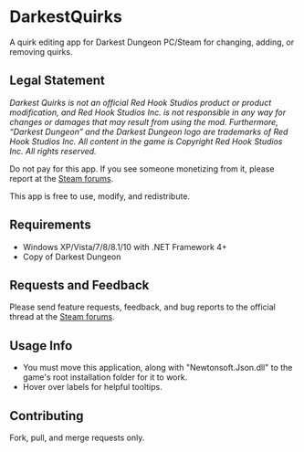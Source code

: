 # DarkestQuirks
A quirk editing app for Darkest Dungeon PC/Steam for changing, adding, or removing quirks.

## Legal Statement
*Darkest Quirks is not an official Red Hook Studios product or product modification, and Red Hook Studios Inc. is not responsible in any way for changes or damages that may result from using the mod. Furthermore, “Darkest Dungeon” and the Darkest Dungeon logo are trademarks of Red Hook Studios Inc. All content in the game is Copyright Red Hook Studios Inc. All rights reserved.*

Do not pay for this app. If you see someone monetizing from it, please report at the [Steam forums](http://steamcommunity.com/app/262060/discussions/4/541907675758877301/).

This app is free to use, modify, and redistribute.

## Requirements
- Windows XP/Vista/7/8/8.1/10 with .NET Framework 4+
- Copy of Darkest Dungeon

## Requests and Feedback
Please send feature requests, feedback, and bug reports to the official thread at the [Steam forums](http://steamcommunity.com/app/262060/discussions/4/541907675758877301/).

## Usage Info
- You must move this application, along with "Newtonsoft.Json.dll" to the game's root installation folder for it to work.
- Hover over labels for helpful tooltips.

## Contributing
Fork, pull, and merge requests only.
